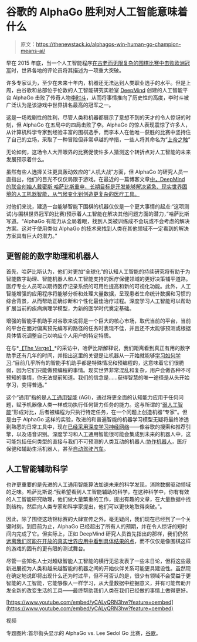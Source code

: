 # 谷歌的 AlphaGo 胜利对人工智能意味着什么

> 原文：<https://thenewstack.io/alphagos-win-human-go-champion-means-ai/>

早在 2015 年底，当一个人工智能程序[在古老而无限复杂的围棋比赛中击败欧洲冠军](https://thenewstack.io/google-ai-beats-human-champion-complex-game-ever-invented/)时，世界各地的评论员将其描述为一项重大突破。

许多专家认为，至少在未来十年内，机器还无法达到人类职业选手的水平。但是上周，由谷歌和总部位于伦敦的人工智能研究实验室 [DeepMind](https://deepmind.com/) 创建的人工智能平台 AlphaGo 击败了传奇人物[李时斗](https://en.wikipedia.org/wiki/Lee_Sedol)，从而将事情推向了历史性的高度，李时斗被广泛认为是该游戏中世界排名最高的冠军之一。

这是一场戏剧性的胜利，尽管人类和机器都展示了意想不到的天才的令人惊讶的时刻，但 AlphaGo 在五局中的四局击败了李。AlphaGo 的惊人表现震惊了许多人，从计算机科学专家到经验丰富的围棋选手，而李本人在他唯一获胜的比赛中坚持住了自己的立场，采取了一种冒险但非常卓越的举措，一些人将其命名为“[上帝之触](http://www.wired.com/2016/03/two-moves-alphago-lee-sedol-redefined-future/)”

无论如何，这场令人大开眼界的比赛促使许多人猜测这个转折点对人工智能的未来发展预示着什么。

虽然有些人选择关注更具轰动效应的“人机大战”方面，但 AlphaGo 的研究人员一直指出，他们的目光不仅仅局限于游戏。在最近的一篇博客文章[中，DeepMind 的联合创始人戴密斯·哈萨比斯重申，长期目标是开发能够解决紧急、现实世界困境的人工机器智能，从气候变化到创造更复杂的医疗工具。](https://googleblog.blogspot.co.id/2016/03/what-we-learned-in-seoul-with-alphago.html)

对他们来说，建造一台能够智能下围棋的机器仅仅是一个更大事情的起点:“这项测试(与围棋世界冠军的比赛)预示着人工智能在解决其他问题方面的潜力，”哈萨比斯写道。“AlphaGo 有能力从全局着眼，找到人类被训练成不会玩或不会考虑的解决方案。这对于使用类似 AlphaGo 的技术来找到人类在其他领域不一定看到的解决方案具有巨大的潜力。”

## 更智能的数字助理和机器人

首先，哈萨比斯认为，他们对更加“全球化”的认知人工智能的持续研究将有助于为智能数字助理、智能机器人和人工智能支持的医疗保健领域的更好决策铺平道路。医疗专业人员可以期待医疗记录系统的可用性提高和新的可视化功能。此外，人工智能增强的应用程序将能够分析和处理大量数据，呈现患者生命统计数据和习惯的综合背景，从而帮助正确诊断和个性化最佳治疗过程。深度学习人工智能可以帮助扩展当前的疾病病理学模型，为新的医学时代奠定基础。

增强的智能手机助手对谷歌来说将是一个巨大的核心市场，取代当前的平台，当前的平台在面对偏离预先编写的路径的任务时表现不佳，并且还不太能够预测或根据具体情况调整自己以响应个人用户的特定特质。

在与*[【The Verge】](http://www.theverge.com/2016/3/10/11192774/demis-hassabis-interview-alphago-google-deepmind-ai)*的采访中，哈萨比斯解释说，我们距离看到真正有用的数字助手还有几年的时间，并指出这里的关键是让机器从一开始就能够[学习如何学习](https://thenewstack.io/machines-learn-learn-like-humans-new-breakthrough-algorithm/):“目前几乎所有的智能手机助手都是特殊情况和预编程的，这意味着它们很脆弱，因为它们只能做预编程的事情。现实世界非常混乱和复杂，用户会做各种不可预知的事情，你无法提前知道。我们的信念是……获得智慧的唯一途径是从头开始学习，变得普通。”

这个“通用”指的是[人工通用智能](https://en.wikipedia.org/wiki/Artificial_general_intelligence) (AGI)，通过将更全面的认知能力应用于任何问题，赋予机器像人类一样成功执行任何智力任务的能力。这与所谓的“[弱人工智能](https://en.wikipedia.org/wiki/Weak_AI)”形成对比，后者被编程为只执行特定任务，在一个问题上创造机器“专家”。但是由于 AlphaGo 这样的实验，改进的和普遍智能的机器学习模型无疑将最终渗透到熟悉的日常工具中，现在[已经采用深度学习神经网络](http://www.wired.com/2016/02/ai-is-changing-the-technology-behind-google-searches/)——像谷歌的搜索和推荐引擎，以及语音识别。深度学习和人工通用智能很可能会集成到未来的机器人中，这可能包括任何类型的直接与我们不可预测的人类互动的机器人:[协作机器人](https://thenewstack.io/collaborative-robots-will-help-human-workers-not-replace/)，医疗保健和辅助生活机器人，甚至[自动驾驶汽车](https://thenewstack.io/sxsw-googles-self-driving-car-current-limits-ai/)。

## 人工智能辅助科学

也许更重要的是先进的人工通用智能算法加速未来的科学发现，消除数据驱动领域的乏味。哈萨比斯说:“我希望看到人工智能辅助的科学，在这种科学中，你有有效的人工智能研究助理，他们做大量繁重的工作，提出有趣的文章，在大量数据中找到结构，然后向人类专家和科学家提出，他们可以更快地取得突破。”。

因此，除了围绕这场锦标赛的大肆宣传之外，毫无疑问，我们现在已经到了一个关键时刻。到目前为止，AlphaGo 已经超出了所有人的预期，并在令人惊讶的短时间内完成了它。但实际上，正如 DeepMind 研究人员首先指出的那样，我们仍然[远离我们可能在开放的真实世界应用中看到具体结果的点](https://backchannel.com/has-deepmind-really-passed-go-adc85e256bec#.xvbvrjd54)，而不仅仅是像围棋这样的游戏的固有的更有限的测试舞台。

尽管一些知名人士对超级智能人工智能的横行无忌发表了一些末日论，但将这些最新进展视为人类和越来越智能的机器之间的开始伙伴关系可能更具建设性。虽然现在确定地说即将出现什么还为时过早，但不可否认的是，很少有领域不会受益于更智能的人工智能，它能够像人一样学习，从大量数据中挖掘意义，并有可能帮助开发全新的改变生活的工具——最终帮助我们人类在我们已经做的事情上做得更好。

[https://www.youtube.com/embed/yCALyQRN3hw?feature=oembed](https://www.youtube.com/embed/yCALyQRN3hw?feature=oembed)

视频

专题图片:首尔街头显示的 AlphaGo vs. Lee Sedol Go 比赛，[谷歌](https://googleblog.blogspot.co.id/2016/03/what-we-learned-in-seoul-with-alphago.html)。

<svg xmlns:xlink="http://www.w3.org/1999/xlink" viewBox="0 0 68 31" version="1.1"><title>Group</title> <desc>Created with Sketch.</desc></svg>